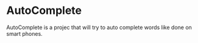 # AutoComplete
AutoComplete is a projec that will try to auto complete words like done on smart phones. 

